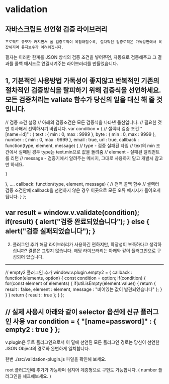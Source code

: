 # validation


## 자바스크립트 선언형 검증 라이브러리
    프로젝트 규모가 커지면서 폼 검증로직이 복잡해질수록, 절차적인 검증로직은 가독성면에서 복잡해지며 유지보수가 어려워집니다.
필자는 이러한 한계를 JSON 방식의 검증 조건을 넣어주면, 자동으로 검증해주고 그 결과를 콜백 매서드로 연결시켜주는 라이브러리를 만들었습니다.


1, 기본적인 사용방법
가독성이 좋지않고 반복적인 기존의 절차적인 검증방식을 탈피하기 위해 검증식을 선언하세요.
모든 검증처리는 valiate 함수가 당신의 일을 대신 해 줄 것입니다.
------------------------------------------------------------------------------
// 검증 조건 설정
// 아래의 검증조건은 모든 검증식을 나타낸 옵션입니다.
// 필요한 것만 취사해서 선택하시기 바랍니다.
var condition = {
  // 샐랙터 검증 조건
  "[name=id]" : {
    text : {
      min : 0,
      max : 9999
    },
    byte : {
      min : 0,
      max : 9999
    },
    number : {
      min : 0,
      max : 9999
    },
    email : true,
    url : true,
    callback : function(type, element, message) {
      // type - 검증 실패된 타입
      // text의 min 조건에서 실패된 경우 type는 text.min으로 값을 돌려줌
      // element - 실패된 엘리먼트를 리턴
      // message - 검증기에서 알려주는 메시지, 그대로 사용하지 말고 개발시 참고만 하세요.
      
    }
  },
  ....
  callback: function(type, element, message) {
    // 전역 콜백 함수
    // 샐랙터 검증 조건안에 callback을 선언하지 않은 경우 이곳으로 모든 오류 메시지가 들어오게 됩니다.
  }
};

var result = window.v.validate(condition);
if(result) {
  alert("검증 완료되었습니다");
} else {
  alert("검증 실패되었습니다");
}
------------------------------------------------------------------------------


2. 플러그인 추가
해당 라이브러리가 사용하긴 편하지만, 확장성이 부족하다고 생각하십니까? 결론은 그렇지 않습니다.
해당 라이브러리는 아래와 같이 플러그인으로 구성되어 있습니다.

------------------------------------------------------------------------------
// empty2 플러그인 추가
window.v.plugin.empty2 = {
    callback : function(elements, option) {
        const condition = option;
        if(condition) {
            for(const element of elements) {
                if(util.isEmpty(element.value)) {
                    return {
                        result : false,
                        element : element,
                        message : "비어있는 값이 발견되였습니다"
                    };
                }
            }
        }
        return {
            result : true
        };
    }
};

// 실제 사용시 아래와 같이 selector 옵션에 신규 플러그인 사용
var condition = {
  "[name=password]" : {
    empty2 : true
  }
};
------------------------------------------------------------------------------
v.plugin은 루트 플러그인으로서 
이 밑에 선언된 모든 플러그인 경로는 
당신이 선언한 JSON Object의 경로와 완변하게 일치합니다.

한번 ./src/validation-plugin.js 파일을 확인해 보세요.

root 플러그인에 추가가 가능하며 심지어 계층형으로 구현도 가능합니다.
( number 플러그인을 체크해보세요. )











